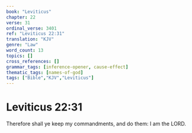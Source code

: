 ```yaml
---
book: "Leviticus"
chapter: 22
verse: 31
ordinal_verse: 3401
ref: "Leviticus 22:31"
translation: "KJV"
genre: "Law"
word_count: 13
topics: []
cross_references: []
grammar_tags: [inference-opener, cause-effect]
thematic_tags: [names-of-god]
tags: ["Bible","KJV","Leviticus"]
---
```


# Leviticus 22:31

Therefore shall ye keep my commandments, and do them: I am the LORD.

